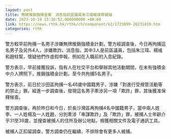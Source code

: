 ```yaml
---
layout: post
title: 無牌推銷強積金案　消息指前區議員朱江瑋楊彧等被捕
date: 2023-10-19 15:38:52.000000000 +08:00
link: https://news.rthk.hk/rthk/ch/component/k2/1723899-20231019.htm
categories: rthk
---
```


警方較早前拘捕一名男子涉嫌無牌推銷強積金計劃，警方經調查後，今日再拘捕這名男子及另外4人，涉嫌欺詐。消息指，其中3人是前區議員，包括朱江瑋、楊彧和趙柱幫，懷疑他們作虛假申報，例如在入職前的入息紀錄。

警方表示，早前接獲投訴，指有人在社交平台和舉辦其他活動期間，在未有強積金中介人牌照下，推銷強積金計劃，至今共拘捕5名男子。

警方表示，前日於沙田區拘捕一名46歲中國籍男子，涉嫌「對進行受規管活動等的禁止」罪。經進一步調查後，發現這名男子牽涉另一項「欺詐」罪，其後獲准保釋候查。

警方調查後，再於昨日和今日，於長沙灣區再拘捕4名中國籍男子，當中兩人姓李、一人姓楊及一人姓趙，分別牽涉「串謀欺詐」及「欺詐」罪，被捕人士年齡介乎31至38歲，並搜查被捕人的住所及辦公地點，檢獲相關文件及電子通訊工具。

被捕人正扣留調查，警方調查仍在繼續，不排除會有更多人被捕。
